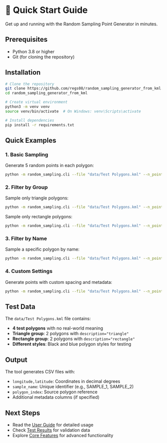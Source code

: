 # 🚀 Quick Start Guide

Get up and running with the Random Sampling Point Generator in minutes.

## Prerequisites

- Python 3.8 or higher
- Git (for cloning the repository)

## Installation

```bash
# Clone the repository
git clone https://github.com/regs08/random_sampling_generator_from_kml.git
cd random_sampling_generator_from_kml

# Create virtual environment
python3 -m venv venv
source venv/bin/activate  # On Windows: venv\Scripts\activate

# Install dependencies
pip install -r requirements.txt
```

## Quick Examples

### 1. Basic Sampling
Generate 5 random points in each polygon:
```bash
python -m random_sampling.cli --file "data/Test Polygons.kml" --n_points 5 --output samples.csv
```

### 2. Filter by Group
Sample only triangle polygons:
```bash
python -m random_sampling.cli --file "data/Test Polygons.kml" --n_points 3 --apply_to_group "description=triangle" --output triangle_samples.csv
```

Sample only rectangle polygons:
```bash
python -m random_sampling.cli --file "data/Test Polygons.kml" --n_points 3 --apply_to_group "description=rectangle" --output rectangle_samples.csv
```

### 3. Filter by Name
Sample a specific polygon by name:
```bash
python -m random_sampling.cli --file "data/Test Polygons.kml" --n_points 4 --apply_to_group "name=Triangle Farm" --output triangle_farm.csv
```

### 4. Custom Settings
Generate points with custom spacing and metadata:
```bash
python -m random_sampling.cli --file "data/Test Polygons.kml" --n_points 5 --min_distance_meters 10 --sample_prefix "TEST" --metadata "project=Demo" --output custom_samples.csv
```

## Test Data

The `data/Test Polygons.kml` file contains:
- **4 test polygons** with no real-world meaning
- **Triangle group**: 2 polygons with `description="triangle"`
- **Rectangle group**: 2 polygons with `description="rectangle"`
- **Different styles**: Black and blue polygon styles for testing

## Output

The tool generates CSV files with:
- `longitude,latitude`: Coordinates in decimal degrees
- `sample_name`: Unique identifier (e.g., SAMPLE_1, SAMPLE_2)
- `polygon_index`: Source polygon reference
- Additional metadata columns (if specified)

## Next Steps

- Read the [User Guide](USER_GUIDE.md) for detailed usage
- Check [Test Results](TEST_RESULTS.md) for validation data
- Explore [Core Features](FEATURES.md) for advanced functionality 